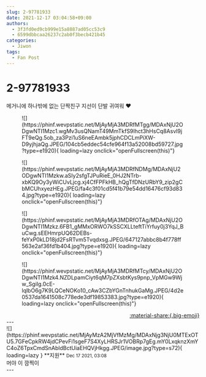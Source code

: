 ```yaml
---
slug: 2-97781933
date: 2021-12-17 03:04:58+09:00
authors:
  - 3f3fd0ed9cb999e15a8887ad05cc53c9
  - 6599dbbcaa26237c2ab0f3becb421b45
categories:
  - Jiwon
tags:
  - Fan Post
---
```


# 2-97781933

<div class="post-container" markdown="1">
<div class="content-container md-sidebar__scrollwrap" markdown="1">

메거니에 하나밖에 없는 단짝친구 지선이 단발 귀여워 ❤
<figure markdown="1">
![](https://phinf.wevpstatic.net/MjAyMjA3MDRfMTgg/MDAxNjU2ODgwNTI1Mzc1.wgMv3usQNamT49MmTkfS9Ihct3hHsCq8Asvl9jFT9eQg.5ob_za3Pzi1uS6neEAmbk5jphCDCLmPiXW-D9yjhjaQg.JPEG/104cb5eddec54cfe964f13a52008bd59727.jpg?type=e1920){ loading=lazy onclick="openFullscreen(this)"}
</figure>

<figure markdown="1">
![](https://phinf.wevpstatic.net/MjAyMjA3MDRfNDMg/MDAxNjU2ODgwNTI1Mzkw.aSIy2sfgTJPuRieE_0HJ2NTrb-xbKQ9Oy3yWiCUvLjcg.xj4CfFPFkHB_hQgTfDNzURbY9_zip2gCbMCUhxyezHEg.JPEG/fa4c3f01cd5f41b79e54dd16476cf93d834.jpg?type=e1920){ loading=lazy onclick="openFullscreen(this)"}
</figure>

<figure markdown="1">
![](https://phinf.wevpstatic.net/MjAyMjA3MDRfOTAg/MDAxNjU2ODgwNTI1Mzkz.6FB1_gMMxORWO7kSSCXLLteftTiYrfuy0j3YqJ_BuCwg.sEEHmrpUQ62DEBs-feYxP0kLD18jd2FsRTvm5Tvqdxsg.JPEG/647127abbc8b4f778ff563e2af36fd1b404.jpg?type=e1920){ loading=lazy onclick="openFullscreen(this)"}
</figure>

<figure markdown="1">
![](https://phinf.wevpstatic.net/MjAyMjA3MDRfMTcy/MDAxNjU2ODgwNTI1Mzk4.NZDLpamCiyt6qM7pZXsbtKys9pnp_VpMGw9Wjw_SgiIg.0cE-lqlbO6g7K9LQCeNOKo10_cAw3CZbYGnTnhukGaMg.JPEG/4d2e0537da1641508c778ede3df19853383.jpg?type=e1920){ loading=lazy onclick="openFullscreen(this)"}
</figure>


</div>
</div>

<div style="text-align: right;" markdown="1">
<a href="https://weverse.io/fromis9/fanpost/2-97781933" style="text-align: right;">:material-share:{.big-emoji}</a>
</div>
---

<div class="comments-container md-sidebar__scrollwrap" markdown="1">
<div class="comment" markdown="1">
<div class='id-container' markdown="1">
![](https://phinf.wevpstatic.net/MjAyMzA2MjVfMzMg/MDAxNjg3NjU0MTExOTU5.7GFeCpkRW4jdCPevFi1sgeF7S4XyLHRSJr1VOBRp7gEg.mY0LxqknzXmYC4oZ6TpxCmdSnAbldBctUiaEHQVjHkgg.JPEG/image.jpg?type=s72){ loading=lazy }
**<span class="artist">지원</span>** <small>Dec 17 2021, 03:08</small><br>
</div>
<div class='comment-body' markdown="1">
머야 이 깜찍이
</div>
</div>
</div>
---
